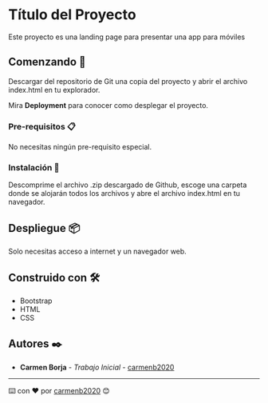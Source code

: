# Título del Proyecto

Este proyecto es una landing page para presentar una app para móviles

## Comenzando 🚀

Descargar del repositorio de Git una copia del proyecto y abrir el archivo index.html en tu explorador.

Mira **Deployment** para conocer como desplegar el proyecto.


### Pre-requisitos 📋

No necesitas ningún pre-requisito especial.


### Instalación 🔧

Descomprime el archivo .zip descargado de Github, escoge una carpeta donde se alojarán todos los archivos y abre el archivo index.html en tu navegador.


## Despliegue 📦

Solo necesitas acceso a internet y un navegador web.

## Construido con 🛠️

* Bootstrap
* HTML
* CSS

## Autores ✒️

* **Carmen Borja** - *Trabajo Inicial* - [carmenb2020](https://github.com/carmenb2020)

---
⌨️ con ❤️ por [carmenb2020](https://github.com/carmenb2020) 😊
